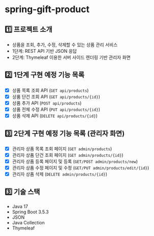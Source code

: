 # spring-gift-product

## 1️⃣ 프로젝트 소개
- 상품을 조회, 추가, 수정, 삭제할 수 있는 상품 관리 서비스
- 1단계: REST API 기반 JSON 응답
- 2단계: Thymeleaf 이용한 서버 사이드 렌더링 기반 관리자 화면

## 2️⃣ 1단계 구현 예정 기능 목록
- [x] 상품 목록 조회 API (`GET api/products`)
- [x] 상품 단건 조회 API (`GET api/products/{id}`)
- [x] 상품 추가 API (`POST api/products`)
- [x] 상품 전체 수정 API (`PUT api/products/{id}`)
- [x] 상품 삭제 API (`DELETE api/products/{id}`)

## 3️⃣ 2단계 구현 예정 기능 목록 (관리자 화면)
- [x] 관리자 상품 목록 조회 페이지 (`GET admin/products`)
- [x] 관리자 상품 단건 조회 페이지 (`GET admin/products/{id}`)
- [x] 관리자 상품 등록 페이지 및 등록 (`GET/POST admin/products/new`)
- [x] 관리자 상품 수정 페이지 및 수정 (`GET/PUT admin/products/edit/{id}`)
- [x] 관리자 상품 삭제 (`DELETE admin/products/{id}`)

## 3️⃣ 기술 스택
- Java 17
- Spring Boot 3.5.3
- JSON
- Java Collection
- Thymeleaf
